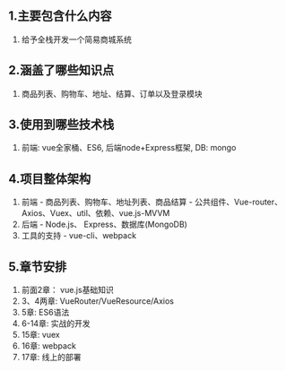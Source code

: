 ## 1.主要包含什么内容
  1. 给予全栈开发一个简易商城系统
## 2.涵盖了哪些知识点
  1. 商品列表、购物车、地址、结算、订单以及登录模块
## 3.使用到哪些技术栈 
  1. 前端: vue全家桶、ES6, 后端node+Express框架, DB: mongo
## 4.项目整体架构
  1. 前端
    - 商品列表、购物车、地址列表、商品结算
    - 公共组件、Vue-router、Axios、Vuex、util、依赖、vue.js-MVVM
  2. 后端
    - Node.js、 Express、数据库(MongoDB)
  3. 工具的支持
    - vue-cli、webpack
## 5.章节安排
  1. 前面2章： vue.js基础知识
  2. 3、4两章: VueRouter/VueResource/Axios
  3. 5章: ES6语法
  4. 6-14章: 实战的开发
  5. 15章: vuex
  6. 16章: webpack
  7. 17章: 线上的部署